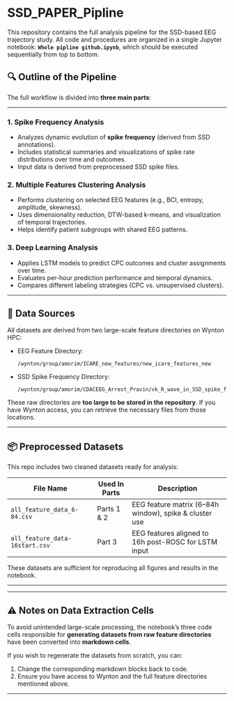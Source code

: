 # SSD\_PAPER\_Pipline

This repository contains the full analysis pipeline for the SSD-based EEG trajectory study. All code and procedures are organized in a single Jupyter notebook: **`Whole pipline github.ipynb`**, which should be executed sequentially from top to bottom.

## 🔍 Outline of the Pipeline

The full workflow is divided into **three main parts**:

---

### 1. Spike Frequency Analysis

* Analyzes dynamic evolution of **spike frequency** (derived from SSD annotations).
* Includes statistical summaries and visualizations of spike rate distributions over time and outcomes.
* Input data is derived from preprocessed SSD spike files.

### 2. Multiple Features Clustering Analysis

* Performs clustering on selected EEG features (e.g., BCI, entropy, amplitude, skewness).
* Uses dimensionality reduction, DTW-based k-means, and visualization of temporal trajectories.
* Helps identify patient subgroups with shared EEG patterns.

### 3. Deep Learning Analysis

* Applies LSTM models to predict CPC outcomes and cluster assignments over time.
* Evaluates per-hour prediction performance and temporal dynamics.
* Compares different labeling strategies (CPC vs. unsupervised clusters).

---

## 📁 Data Sources

All datasets are derived from two large-scale feature directories on Wynton HPC:

* EEG Feature Directory:

  ```
  /wynton/group/amorim/ICARE_new_features/new_icare_features_new
  ```
* SSD Spike Frequency Directory:

  ```
  /wynton/group/amorim/CDACEEG_Arrest_Pravin/vk_R_wave_in_SSD_spike_freq_loc/Spike_freq
  ```

These raw directories are **too large to be stored in the repository**. If you have Wynton access, you can retrieve the necessary files from those locations.

---

## 📦 Preprocessed Datasets

This repo includes two cleaned datasets ready for analysis:

| File Name                      | Used In Parts | Description                                            |
| ------------------------------ | ------------- | ------------------------------------------------------ |
| `all_feature_data_6-84.csv`    | Parts 1 & 2   | EEG feature matrix (6–84h window), spike & cluster use |
| `all_feature_data-16start.csv` | Part 3        | EEG features aligned to 16h post-ROSC for LSTM input   |

These datasets are sufficient for reproducing all figures and results in the notebook.

---

---

## ⚠️ Notes on Data Extraction Cells

To avoid unintended large-scale processing, the notebook’s three code cells responsible for **generating datasets from raw feature directories** have been converted into **markdown cells**.

If you wish to regenerate the datasets from scratch, you can:

1. Change the corresponding markdown blocks back to code.
2. Ensure you have access to Wynton and the full feature directories mentioned above.

---
